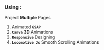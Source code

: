 ### **Using :**

Project **Multiple** Pages

1. Animated  **`GSAP`**
2. **`Canva` 3D** Animations
3. **`Responsive`** Designing
4. **`Locomotive Js`** Smooth Scrolling Animations
